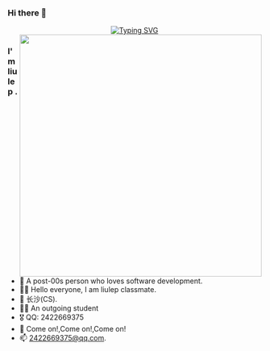 ### Hi there 👋

  <div align="center">
    <a href=""><img src="https://readme-typing-svg.demolab.com?font=Fira+Code&size=25&pause=1000&width=435&separator=%3C&lines=System.out.print(Hello%2CWorld);%3C%F0%9F%99%8B+Hello%EF%BC%8CBoys+and+Girls." alt="Typing SVG" /></a>
</div>

<img width="480" align="right" src="https://cdn.jsdelivr.net/gh/sun0225SUN/sun0225SUN/assets/images/coding.gif" />

### I'm liulep .

<br/>

- 💬 A post-00s person who loves software development.
- 👨‍🎓 Hello everyone, I am liulep classmate.
- 📍 长沙(CS).
- 👩‍💻 An outgoing student
- 🎖️ QQ: 2422669375
- 🤔 Come on!,Come on!,Come on!
- 📫 [2422669375@qq.com](2422669375@qq.com).<br/>
  <br/>
<!--
**liulep/liulep** is a ✨ _special_ ✨ repository because its `README.md` (this file) appears on your GitHub profile.

Here are some ideas to get you started:

- 🔭 I’m currently working on ...
- 🌱 I’m currently learning ...
- 👯 I’m looking to collaborate on ...
- 🤔 I’m looking for help with ...
- 💬 Ask me about ...
- 📫 How to reach me: ...
- 😄 Pronouns: ...
- ⚡ Fun fact: ...
-->
